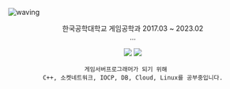 ![waving](https://capsule-render.vercel.app/api?type=waving&height=200&text=Kanaloa&fontAlign=80&fontAlignY=40&color=gradient)

<div align="center">
	
<p>
	한국공학대학교 게임공학과 2017.03 ~ 2023.02<br>...
</p>
<p>
	<a href="https://en.cppreference.com/w/" target="_blank">
		<img src="https://img.shields.io/badge/C++-00599C?style={flat}&logo=C%2B%2B&logoColor=white"/></a>
	<a href="https://www.python.org/" target="_blank">
	  <img src="https://img.shields.io/badge/Python-3776AB?style={flat}&logo=python&logoColor=white"/> 
	</a>
</p>



  	게임서버프로그래머가 되기 위해	
	C++, 소켓네트워크, IOCP, DB, Cloud, Linux를 공부중입니다.

</div>
